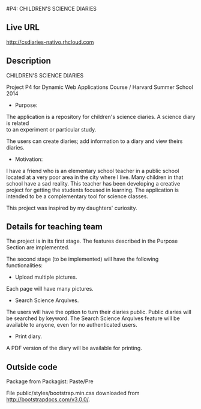 #P4: CHILDREN'S SCIENCE DIARIES

## Live URL
http://csdiaries-nativo.rhcloud.com

## Description

CHILDREN'S SCIENCE DIARIES

Project P4 for Dynamic Web Applications Course / Harvard Summer School 2014

* Purpose:

The application is a repository for children's science diaries. A science diary is related  
to an experiment or particular study. 

The users can create diaries; add information to a diary and view theirs diaries.

* Motivation:

I have a friend who is an elementary school teacher in a public school located at a very 
poor area in the city where I live. Many children in that school have a sad reality. 
This teacher has been developing a creative project for getting the students focused 
in learning. The application is  intended to be a complementary tool for science classes. 

This project was inspired by my daughters' curiosity.

## Details for teaching team

The project is in its first stage. The features described in the Purpose Section are 
implemented.  

The second stage (to be implemented) will have the following functionalities:

- Upload multiple pictures. 

Each page will  have many pictures. 

- Search Science Arquives.

The users will have the option to turn their diaries public. Public diaries will be searched 
by keyword. The Search Science Arquives feature will be available to anyone, even for 
no authenticated users.

- Print diary.

A PDF version of the diary will be available for printing.

## Outside code

Package from Packagist: Paste/Pre

File public/styles/bootstrap.min.css downloaded from http://bootstrapdocs.com/v3.0.0/.
